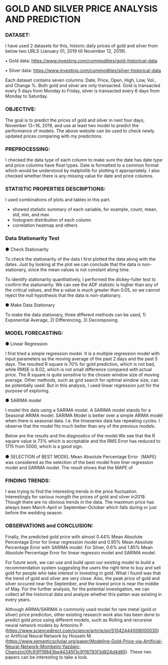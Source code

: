 # GOLD AND SILVER PRICE ANALYSIS AND PREDICTION

### DATASET:

I have used 2 datasets for this, historic daily prices of gold and silver from below two URLS (January 01, 2019 till November 12, 2019). 

• Gold data: https://www.investing.com/commodities/gold-historical-data

• Silver data: https://www.investing.com/commodities/silver-historical-data

Each dataset contains seven columns: Date, Price, Open, High, Low, Vol., and Change %. Both gold and silver are only transacted. Gold is transacted every 5 days from Monday to Friday, silver is transacted every 6 days from Monday to Saturday.

### OBJECTIVE:

The goal is to predict the prices of gold and silver in next four days, November 13~16, 2019, and use at least two model to predict the performance of models. The above website can be used to check newly updated prices comparing with my predicitons. 

### PREPROCESSING:

I checked the data type of each column to make sure the date has date type and price columns have float types. Date is formatted to a common format which would be understood by matplotlib for plotting it appropriately. I also checked whether there is any missing value for date and price columns. 

### STATISTIC PROPERTIES DESCRIPTIONS:

I used combinations of plots and tables in this part. 
  - showed statistic summary of each variable, for example, count, mean, std, min, and max
  - histogram distribution of each column 
  - correlation heatmap and others

### Data Stationarity Test 

● Check Stationarity

To check the stationarity of the data I first plotted the data along with the dates.
Just by looking at the plot we can conclude that the data is non-stationary, since the mean values is not constant along time.

To identify stationarity quantitatively, I performed the dickey-fuller test to confirm the stationarity. We can see the ADF statistic is higher than any of the critical values, and the p value is much greater than 0.05, so we cannot reject the null hypothesis that the data is non-stationary.

● Make Data Stationary

To make the data stationary, three different methods can be used, 1) Exponential Average, 2) Differencing, 3) Decomposing. 

### MODEL FORECASTING:

● Linear Regression

I  first tried a simple regression model. It is a multiple regression model with
input parameters as the moving average of the past 2 days and the past 5 days. The resulted R square is 70% for gold prediction, which is not bad, while RMSE is 8.02, which is not small difference compared with actual price. The R square is quite sensitive to the chosen window size of moving average. Other methods, such as grid search for optimal window size, can be potentially used. But in this analysis, I used linear regression just for the purpose of exploring. 

● SARIMA model

I model this data using a SARIMA model. A SARIMA model stands for a Seasonal ARIMA model. SARIMA Model is better over a simple ARIMA model when there is seasonal data. I.e. the timeseries data has repeating cycles. I observe that the model fits much better than any of the previous models.

Below are the results and the diagnostics of the model.We see that the R square value is 73% which is acceptable and the RMS Error has
reduced to 1715 from 5000, which is a good sign.

● SELECTION of BEST MODEL
Mean Absolute Percentage Error（MAPE) was considered as the selection of the best model from liner regression model and SARIMA model. The result shows that the MAPE of 

### FINDING TRENDS:

I was trying to find the interesting trends in the price fluctuation. Interestingly for various mongth the prices of gold and silver in2019. Though there are no obvious trends in the data. The maximum price has always been March-April or September-October which falls during or just before the wedding season.


### OBSERVATIONS and CONCLUSION:

Finally, the predicted gold price with almost 0.44% Mean Absolute Percentage Error for linear regression model and 0.95% Mean Absolute Percentage Error with SARIMA model. For Silver, 0.6% and 1.85% Mean Absolute Percentage Error for linear regressio model and SARIMA model.

For future work, we can use and build upon our existing model to build a recommendation system suggesting the users the right time to buy and sell gold for people who take interest in investing in gold. What I found was that the trend of gold and silver are very close. Also, the peak price of gold and silver occured near the September, and the lowest price is near the middle of May. For the further analysis, for the potential investigation, we can collect all the historical data and analyze whether this patten was existing in every years. 

Although ARIMA/SARIMA is commonly used model for rare metal (gold or silver) price prediciton, other existing research work also has been done to predict gold price using different models, such as Rolling and recursive neural network models by Antonino P. (https://www.sciencedirect.com/science/article/pii/S1042444X08000030) or Artificial Neural Network by Hossein M. (https://www.semanticscholar.org/paper/Modeling-Gold-Price-via-Artificial-Neural-Network-Mombeini-Yazdani-Chamzini/0fc93f118843be44345f3c9116793f3d824d4d85). These two papers can be interesting to take a look. 
